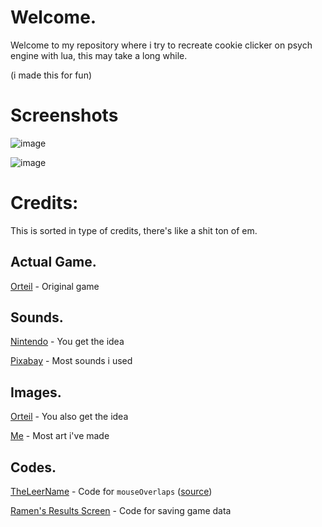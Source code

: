 # Welcome.

Welcome to my repository where i try to recreate cookie clicker on psych engine with lua, this may take a long while.

(i made this for fun)

# Screenshots

![image](https://github.com/user-attachments/assets/5c338798-0669-472b-9cf5-2967d65f55c5)

![image](https://github.com/user-attachments/assets/f3819496-8fc6-4dc9-ad46-dac604c6f293)

# Credits:

This is sorted in type of credits, there's like a shit ton of em.

## Actual Game.

[Orteil](https://orteil.dashnet.org/cookieclicker/) - Original game

## Sounds.

[Nintendo](https://www.nintendo.com/us/) - You get the idea

[Pixabay](https://pixabay.com/) - Most sounds i used

## Images.

[Orteil](https://orteil.dashnet.org/cookieclicker/) - You also get the idea

[Me](https://github.com/NAEL2XD) - Most art i've made

## Codes.

[TheLeerName](https://github.com/TheLeerName) - Code for `mouseOverlaps` ([source](https://github.com/ShadowMario/FNF-PsychEngine/issues/12755#issuecomment-1641455548))

[Ramen's Results Screen](https://gamebanana.com/tools/11900) - Code for saving game data
